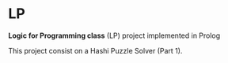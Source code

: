 # LP
**Logic for Programming class** (LP) project implemented in Prolog

This project consist on a Hashi Puzzle Solver (Part 1).
